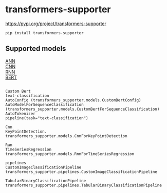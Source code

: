 # transformers-supporter

https://pypi.org/project/transformers-supporter
```
pip install transformers-supporter
```

## Supported models

[ANN](README_ann.md)  
[CNN](README_cnn.md)  
[RNN](README_rnn.md)  
[BERT](README_bert.md)

```

Custom Bert
text-classification
AutoConfig (transformers_supporter.models.CustomBertConfig)
AutoModelForSequenceClassification (transformers_supporter.models.CustomBertForSequenceClassification)
AutoTokenizer
pipeline(task="text-classification")

Cnn
KeyPointDetection. 
transformers_supporter.models.CnnForKeyPointDetection

Ran
TimeSeriesRegression
transformers_supporter.models.RnnForTimeSeriesRegression

pipelines
CustomImageClassificationPipeline
transformers_supporter.pipelines.CustomImageClassificationPipeline

TabularBinaryClassificationPipeline
transformers_supporter.pipelines.TabularBinaryClassificationPipeline


```
